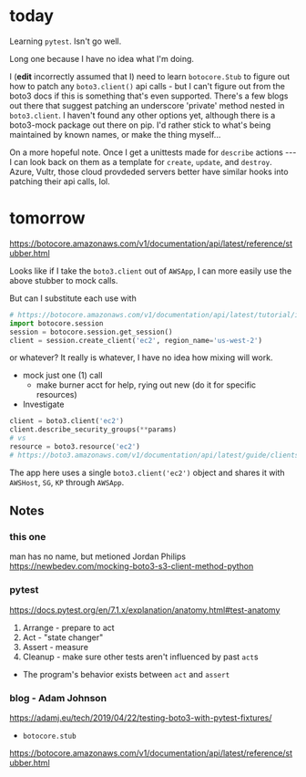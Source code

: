 # today

Learning `pytest`. Isn't go well.

Long one because I have no idea what I'm doing.

I (**edit** incorrectly assumed that I) need to learn `botocore.Stub` to figure out how to patch any `boto3.client()`
api calls - but I can't figure out from the boto3 docs if this is something
that's even supported. There's a few blogs out there that suggest patching an
underscore 'private' method nested in `boto3.client`. I haven't found any other
options yet, although there is a boto3-mock package out there on pip. I'd
rather stick to what's being maintained by known names, or make the thing
myself... 

On a more hopeful note. Once I get a unittests made for `describe` actions ---
I can look back on them as a template for `create`, `update`, and `destroy`.
Azure, Vultr, those cloud provdeded servers better have similar hooks into
patching their api calls, lol.

# tomorrow

<https://botocore.amazonaws.com/v1/documentation/api/latest/reference/stubber.html>

Looks like if I take the `boto3.client` out of `AWSApp`, I can more easily use
the above stubber to mock calls.

But can I substitute each use with 

```python
# https://botocore.amazonaws.com/v1/documentation/api/latest/tutorial/index.html
import botocore.session
session = botocore.session.get_session()
client = session.create_client('ec2', region_name='us-west-2')
```

or whatever? It really is whatever, I have no idea how mixing will work.

* mock just one (1) call
  * make burner acct for help, rying out new (do it for specific resources)
* Investigate 
```python
client = boto3.client('ec2')
client.describe_security_groups(**params) 
# vs
resource = boto3.resource('ec2')
# https://boto3.amazonaws.com/v1/documentation/api/latest/guide/clients.html
```
The app here uses a single `boto3.client('ec2')` object and shares it with
`AWSHost`, `SG`, `KP` through `AWSApp`.


## Notes
### this one
man has no name, but metioned Jordan Philips
<https://newbedev.com/mocking-boto3-s3-client-method-python>

### pytest
<https://docs.pytest.org/en/7.1.x/explanation/anatomy.html#test-anatomy>

1. Arrange - prepare to act
2. Act - "state changer"
3. Assert - measure
4. Cleanup - make sure other tests aren't influenced by past `act`s

* The program's behavior exists between `act` and `assert` 

### blog - Adam Johnson
<https://adamj.eu/tech/2019/04/22/testing-boto3-with-pytest-fixtures/>
* `botocore.stub`

<https://botocore.amazonaws.com/v1/documentation/api/latest/reference/stubber.html>

